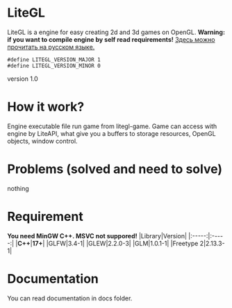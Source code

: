 # LiteGL
LiteGL is a engine for easy creating 2d and 3d games on OpenGL. 
**Warning: if you want to compile engine by self read requirements!**
[Здесь можно прочитать на русском языке.](docs/russian/README.md)
```
#define LITEGL_VERSION_MAJOR 1
#define LITEGL_VERSION_MINOR 0
```
version 1.0 

# How it work?
Engine executable file run game from litegl-game. Game can access with engine by LiteAPI, what give you a buffers to storage resources, OpenGL objects, window control.

# Problems (solved and need to solve)
nothing

# Requirement
**You need MinGW C++. MSVC not suppored!**
|Library|Version|
|:-----:|:-----:|
|**C++**|**17+**|
|GLFW|3.4-1|
|GLEW|2.2.0-3|
|GLM|1.0.1-1|
|Freetype 2|2.13.3-1|

# Documentation 
You can read documentation in docs folder.
